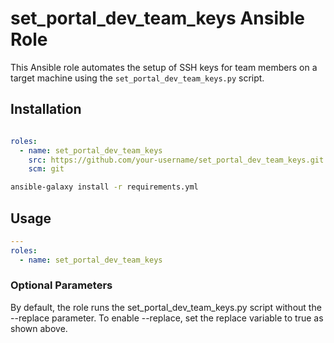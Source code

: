 # set_portal_dev_team_keys Ansible Role

This Ansible role automates the setup of SSH keys for team members on a target machine using the `set_portal_dev_team_keys.py` script.

## Installation
```yaml

roles:
  - name: set_portal_dev_team_keys
    src: https://github.com/your-username/set_portal_dev_team_keys.git
    scm: git
```

~~~bash
ansible-galaxy install -r requirements.yml
~~~

## Usage
```yaml
---
roles:
  - name: set_portal_dev_team_keys
```

### Optional Parameters
By default, the role runs the set_portal_dev_team_keys.py script without the --replace parameter. To enable --replace, set the replace variable to true as shown above.
